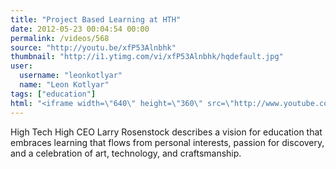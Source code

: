 ```yaml
---
title: "Project Based Learning at HTH"
date: 2012-05-23 00:04:54 00:00
permalink: /videos/568
source: "http://youtu.be/xfP53Alnbhk"
thumbnail: "http://i1.ytimg.com/vi/xfP53Alnbhk/hqdefault.jpg"
user:
  username: "leonkotlyar"
  name: "Leon Kotlyar"
tags: ["education"]
html: "<iframe width=\"640\" height=\"360\" src=\"http://www.youtube.com/embed/xfP53Alnbhk?wmode=transparent&fs=1&feature=oembed\" frameborder=\"0\" allowfullscreen></iframe>"
---
```


High Tech High CEO Larry Rosenstock describes a vision for education that embraces learning that flows from personal interests, passion for discovery, and a celebration of art, technology, and craftsmanship.